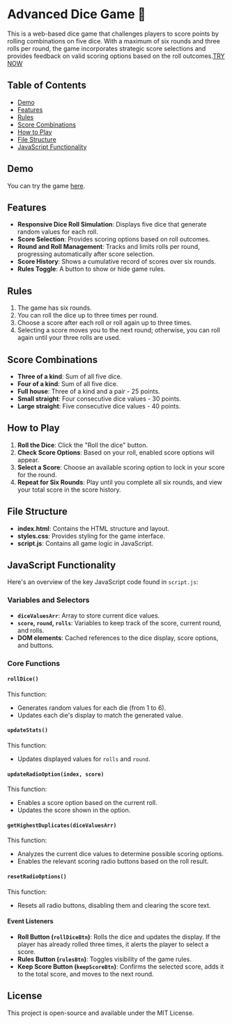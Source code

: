 # Advanced Dice Game 🎲

This is a web-based dice game that challenges players to score points by rolling combinations on five dice. With a maximum of six rounds and three rolls per round, the game incorporates strategic score selections and provides feedback on valid scoring options based on the roll outcomes.[TRY NOW](https://qyuzet.github.io/js-advance-dice-game/) 

## Table of Contents
- [Demo](#demo)
- [Features](#features)
- [Rules](#rules)
- [Score Combinations](#score-combinations)
- [How to Play](#how-to-play)
- [File Structure](#file-structure)
- [JavaScript Functionality](#javascript-functionality)

## Demo
You can try the game [here](https://qyuzet.github.io/js-advance-dice-game/).

## Features
- **Responsive Dice Roll Simulation**: Displays five dice that generate random values for each roll.
- **Score Selection**: Provides scoring options based on roll outcomes.
- **Round and Roll Management**: Tracks and limits rolls per round, progressing automatically after score selection.
- **Score History**: Shows a cumulative record of scores over six rounds.
- **Rules Toggle**: A button to show or hide game rules.

## Rules
1. The game has six rounds.
2. You can roll the dice up to three times per round.
3. Choose a score after each roll or roll again up to three times.
4. Selecting a score moves you to the next round; otherwise, you can roll again until your three rolls are used.

## Score Combinations
- **Three of a kind**: Sum of all five dice.
- **Four of a kind**: Sum of all five dice.
- **Full house**: Three of a kind and a pair - 25 points.
- **Small straight**: Four consecutive dice values - 30 points.
- **Large straight**: Five consecutive dice values - 40 points.

## How to Play
1. **Roll the Dice**: Click the "Roll the dice" button.
2. **Check Score Options**: Based on your roll, enabled score options will appear.
3. **Select a Score**: Choose an available scoring option to lock in your score for the round.
4. **Repeat for Six Rounds**: Play until you complete all six rounds, and view your total score in the score history.

## File Structure
- **index.html**: Contains the HTML structure and layout.
- **styles.css**: Provides styling for the game interface.
- **script.js**: Contains all game logic in JavaScript.

## JavaScript Functionality
Here's an overview of the key JavaScript code found in `script.js`:

### Variables and Selectors
- **`diceValuesArr`**: Array to store current dice values.
- **`score`, `round`, `rolls`**: Variables to keep track of the score, current round, and rolls.
- **DOM elements**: Cached references to the dice display, score options, and buttons.

### Core Functions

#### `rollDice()`
This function:
- Generates random values for each die (from 1 to 6).
- Updates each die's display to match the generated value.

#### `updateStats()`
This function:
- Updates displayed values for `rolls` and `round`.

#### `updateRadioOption(index, score)`
This function:
- Enables a score option based on the current roll.
- Updates the score shown in the option.

#### `getHighestDuplicates(diceValuesArr)`
This function:
- Analyzes the current dice values to determine possible scoring options.
- Enables the relevant scoring radio buttons based on the roll result.

#### `resetRadioOptions()`
This function:
- Resets all radio buttons, disabling them and clearing the score text.

#### Event Listeners
- **Roll Button (`rollDiceBtn`)**: Rolls the dice and updates the display. If the player has already rolled three times, it alerts the player to select a score.
- **Rules Button (`rulesBtn`)**: Toggles visibility of the game rules.
- **Keep Score Button (`keepScoreBtn`)**: Confirms the selected score, adds it to the total score, and moves to the next round.

## License
This project is open-source and available under the MIT License.
